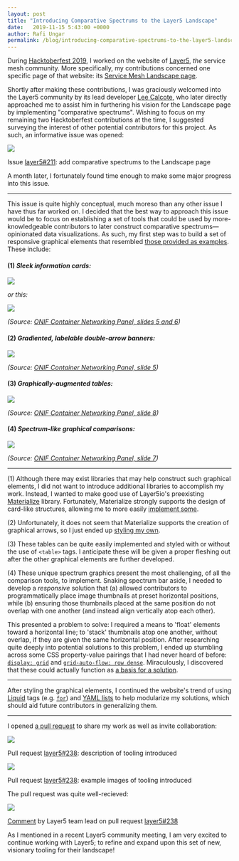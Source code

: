 ```yaml
---
layout: post
title: "Introducing Comparative Spectrums to the Layer5 Landscape"
date:   2019-11-15 5:43:00 +0000
author: Rafi Ungar
permalink: /blog/introducing-comparative-spectrums-to-the-layer5-landscape
---
```

During [Hacktoberfest 2019](https://raungar.wordpress.com/tag/layer5/), I worked on the website of [Layer5](https://layer5.io/), _the_ service mesh community. More specifically, my contributions concerned one specific page of that website: its [Service Mesh Landscape page](https://layer5.io/landscape/).

Shortly after making these contributions, I was graciously welcomed into the Layer5 community by its lead developer [Lee Calcote](https://twitter.com/lcalcote?lang=en), who later directly approached me to assist him in furthering his vision for the Landscape page by implementing "comparative spectrums". Wishing to focus on my remaining two Hacktoberfest contributions at the time, I suggested surveying the interest of other potential contributors for this project. As such, an informative issue was opened:

![](https://raungar.files.wordpress.com/2019/11/screenshot_2019-11-15-landscape-create-comparative-spectrums-for-ease-of-contrasting-service-meshes-c2b7-issue-211-c2b7-layer5io....png?w=773)

Issue [layer5#211](https://github.com/layer5io/layer5/issues/211): add comparative spectrums to the Landscape page

A month later, I fortunately found time enough to make some major progress into this issue.

* * *

This issue is quite highly conceptual, much moreso than any other issue I have thus far worked on. I decided that the best way to approach this issue would be to focus on establishing a set of tools that could be used by more-knowledgeable contributors to later construct comparative spectrums—opinionated data visualizations. As such, my first step was to build a set of responsive graphical elements that resembled [those provided as examples](https://docs.google.com/presentation/d/1P6LzzG0_alAxshpdfLnix53S9WU4vjbpSCrHJQoWPqc/edit#slide=id.p6). These include:

#### (1) _Sleek information cards:_

![](https://raungar.files.wordpress.com/2019/11/image-4.png?w=247)

_or this:_

![](https://raungar.files.wordpress.com/2019/11/image-5.png?w=238)

_(Source: [ONIF Container Networking Panel, slides 5 and 6](https://docs.google.com/presentation/d/1P6LzzG0_alAxshpdfLnix53S9WU4vjbpSCrHJQoWPqc/edit#slide=id.p6))_

#### (2) _Gradiented, labelable double-arrow banners:_

![](https://raungar.files.wordpress.com/2019/11/image-3.png?w=886)

_(Source: [ONIF Container Networking Panel, slide 5](https://docs.google.com/presentation/d/1P6LzzG0_alAxshpdfLnix53S9WU4vjbpSCrHJQoWPqc/edit#slide=id.p6))_

#### (3) _Graphically-augmented tables:_

![](https://raungar.files.wordpress.com/2019/11/image-7.png?w=1024)

_(Source: [ONIF Container Networking Panel, slide 8](https://docs.google.com/presentation/d/1P6LzzG0_alAxshpdfLnix53S9WU4vjbpSCrHJQoWPqc/edit#slide=id.p12))_

#### (4) _Spectrum-like graphical comparisons:_

![](https://raungar.files.wordpress.com/2019/11/image-6.png?w=1024)

_(Source: [ONIF Container Networking Panel, slide 7](https://docs.google.com/presentation/d/1P6LzzG0_alAxshpdfLnix53S9WU4vjbpSCrHJQoWPqc/edit#slide=id.p6))_

* * *

(1) Although there may exist libraries that may help construct such graphical elements, I did not want to introduce additional libraries to accomplish my work. Instead, I wanted to make good use of Layer5io's preexisting [Materialize](https://materializecss.com/) library. Fortunately, Materialize strongly supports the design of card-like structures, allowing me to more easily [implement some](https://github.com/layer5io/layer5/pull/238/files#diff-20fc098534d6aab31ad8e5c9db51bde0R10).

(2) Unfortunately, it does not seem that Materialize supports the creation of graphical arrows, so I just ended up [styling my own](https://github.com/layer5io/layer5/pull/238/files#diff-1d5fe92e61759723c94b009b32e9e1b7R2).

(3) These tables can be quite easily implemented and styled with or without the use of `<table>` tags. I anticipate these will be given a proper fleshing out after the other graphical elements are further developed.

(4) These unique spectrum graphics present the most challenging, of all the comparison tools, to implement. Snaking spectrum bar aside, I needed to develop a _responsive_ solution that (a) allowed contributors to programmatically place image thumbnails at preset horizontal positions, while (b) ensuring those thumbnails placed at the same position do not overlap with one another (and instead align vertically atop each other).

This presented a problem to solve: I required a means to 'float' elements toward a horizontal line; to 'stack' thumbnails atop one another, without overlap, if they are given the same horizontal position. After researching quite deeply into potential solutions to this problem, I ended up stumbling across some CSS property-value pairings that I had never heard of before: [`display: grid`](https://www.w3schools.com/css/css_grid.asp) and [`grid-auto-flow: row dense`](https://www.w3schools.com/cssref/pr_grid-auto-flow.asp). Miraculously, I discovered that these could actually function as [a basis for a solution](https://github.com/layer5io/layer5/pull/238/files#diff-1d5fe92e61759723c94b009b32e9e1b7R76).

* * *

After styling the graphical elements, I continued the website's trend of using [Liquid](https://help.shopify.com/en/themes/liquid) tags (e.g. [`for`](https://help.shopify.com/en/themes/liquid/tags/iteration-tags#for)) and [YAML lists](https://docs.ansible.com/ansible/latest/reference_appendices/YAMLSyntax.html) to help modularize my solutions, which should aid future contributors in generalizing them.

* * *

I opened [a pull request](https://github.com/layer5io/layer5/pull/238) to share my work as well as invite collaboration:

![](https://raungar.files.wordpress.com/2019/11/screenshot_2019-11-15-initial-work-towards-comparative-spectrums-211-by-silvyre-c2b7-pull-request-238-c2b7-layer5io-layer5-copy.png?w=768)

Pull request [layer5#238](https://github.com/layer5io/layer5/pull/238): description of tooling introduced  

![](https://raungar.files.wordpress.com/2019/11/screenshot_2019-11-15-initial-work-towards-comparative-spectrums-211-by-silvyre-c2b7-pull-request-238-c2b7-layer5io-layer5-copy-2.png?w=700)

Pull request [layer5#238](https://github.com/layer5io/layer5/pull/238): example images of tooling introduced

The pull request was quite well-recieved:

![](https://raungar.files.wordpress.com/2019/11/screenshot_2019-11-15-initial-work-towards-comparative-spectrums-211-by-silvyre-c2b7-pull-request-238-c2b7-layer5io-layer5-2.png?w=753)

[Comment](https://github.com/layer5io/layer5/pull/238#issuecomment-554181763) by Layer5 team lead on pull request [layer5#238](https://github.com/layer5io/layer5/pull/238)

As I mentioned in a recent Layer5 community meeting, I am very excited to continue working with Layer5; to refine and expand upon this set of new, visionary tooling for their landscape!